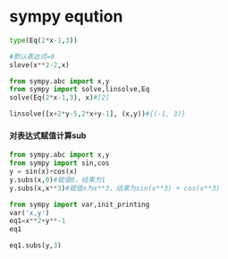 # sympy eqution

```python
type(Eq(2*x-1,3))
```

```python
#默认表达式=0
slove(x**2-2,x)
```



```python
from sympy.abc import x,y
from sympy import solve,linsolve,Eq
solve(Eq(2*x-1,3), x)#[2]

linsolve([x+2*y-5,2*x+y-1], (x,y))#{(-1, 3)}
```

#### 对表达式赋值计算sub

```python
from sympy.abc import x,y
from sympy import sin,cos
y = sin(x)+cos(x)
y.subs(x,0)#赋值0，结果为1
y.subs(x,x**3)#赋值x为x**3，结果为sin(x**3) + cos(x**3)
```



```python
from sympy import var,init_printing
var('x,y')
eq1=x**2+y**-1
eq1
```

```python
eq1.subs(y,3)
```